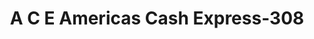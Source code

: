 ---
f_zip-code: 77301
f_state-code: TX
title: A C E Americas Cash Express-308
f_phone: 936-760-2274
f_city-only: Conroe
f_address: 1136 West Dallas Street Conroe
f_location-unique-id: '308'
slug: a-c-e-americas-cash-express-308
updated-on: '2024-05-30T13:46:58.046Z'
created-on: '2024-05-30T13:36:59.803Z'
published-on: '2024-05-30T13:54:32.469Z'
f_city-state: cms/city/conroe-tx.md
f_company: cms/company/a-c-e-americas-cash-express.md
f_state: cms/state/texas.md
layout: '[payday-loan].html'
tags: payday-loan
---